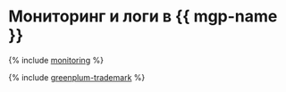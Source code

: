 # Мониторинг и логи в {{ mgp-name }}

{% include [monitoring](../../_qa/managed-greenplum/monitoring.md) %}

{% include [greenplum-trademark](../../_includes/mdb/mgp/trademark.md) %}